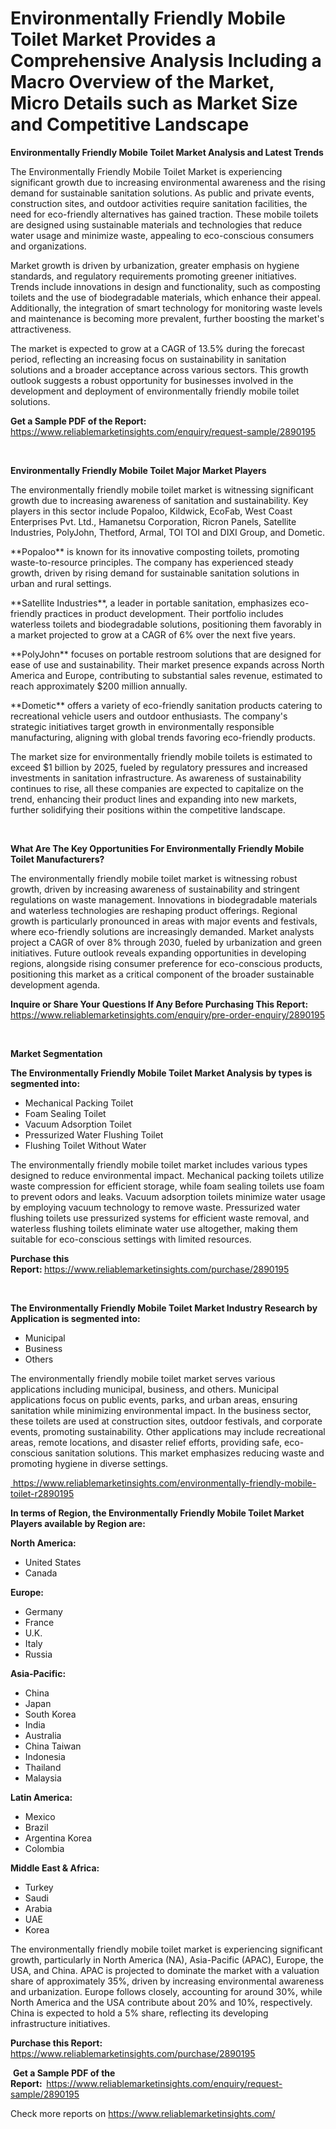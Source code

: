 <p><h1>Environmentally Friendly Mobile Toilet Market Provides a Comprehensive Analysis Including a Macro Overview of the Market, Micro Details such as Market Size and Competitive Landscape</h1></p><p><strong>Environmentally Friendly Mobile Toilet Market Analysis and Latest Trends</strong></p>
<p><p>The Environmentally Friendly Mobile Toilet Market is experiencing significant growth due to increasing environmental awareness and the rising demand for sustainable sanitation solutions. As public and private events, construction sites, and outdoor activities require sanitation facilities, the need for eco-friendly alternatives has gained traction. These mobile toilets are designed using sustainable materials and technologies that reduce water usage and minimize waste, appealing to eco-conscious consumers and organizations.</p><p>Market growth is driven by urbanization, greater emphasis on hygiene standards, and regulatory requirements promoting greener initiatives. Trends include innovations in design and functionality, such as composting toilets and the use of biodegradable materials, which enhance their appeal. Additionally, the integration of smart technology for monitoring waste levels and maintenance is becoming more prevalent, further boosting the market's attractiveness.</p><p>The market is expected to grow at a CAGR of 13.5% during the forecast period, reflecting an increasing focus on sustainability in sanitation solutions and a broader acceptance across various sectors. This growth outlook suggests a robust opportunity for businesses involved in the development and deployment of environmentally friendly mobile toilet solutions.</p></p>
<p><strong>Get a Sample PDF of the Report:&nbsp;</strong> <a href="https://www.reliablemarketinsights.com/enquiry/request-sample/2890195?utm_campaign=3527&utm_medium=2&utm_source=Github&utm_content=ia&utm_term=14032025&utm_id=environmentally-friendly-mobile-toilet">https://www.reliablemarketinsights.com/enquiry/request-sample/2890195</a></p>
<p>&nbsp;</p>
<p><strong>Environmentally Friendly Mobile Toilet Major Market Players</strong></p>
<p><p>The environmentally friendly mobile toilet market is witnessing significant growth due to increasing awareness of sanitation and sustainability. Key players in this sector include Popaloo, Kildwick, EcoFab, West Coast Enterprises Pvt. Ltd., Hamanetsu Corporation, Ricron Panels, Satellite Industries, PolyJohn, Thetford, Armal, TOI TOI and DIXI Group, and Dometic.</p><p>**Popaloo** is known for its innovative composting toilets, promoting waste-to-resource principles. The company has experienced steady growth, driven by rising demand for sustainable sanitation solutions in urban and rural settings. </p><p>**Satellite Industries**, a leader in portable sanitation, emphasizes eco-friendly practices in product development. Their portfolio includes waterless toilets and biodegradable solutions, positioning them favorably in a market projected to grow at a CAGR of 6% over the next five years.</p><p>**PolyJohn** focuses on portable restroom solutions that are designed for ease of use and sustainability. Their market presence expands across North America and Europe, contributing to substantial sales revenue, estimated to reach approximately $200 million annually.</p><p>**Dometic** offers a variety of eco-friendly sanitation products catering to recreational vehicle users and outdoor enthusiasts. The company's strategic initiatives target growth in environmentally responsible manufacturing, aligning with global trends favoring eco-friendly products.</p><p>The market size for environmentally friendly mobile toilets is estimated to exceed $1 billion by 2025, fueled by regulatory pressures and increased investments in sanitation infrastructure. As awareness of sustainability continues to rise, all these companies are expected to capitalize on the trend, enhancing their product lines and expanding into new markets, further solidifying their positions within the competitive landscape.</p></p>
<p>&nbsp;</p>
<p><strong>What Are The Key Opportunities For Environmentally Friendly Mobile Toilet Manufacturers?</strong></p>
<p><p>The environmentally friendly mobile toilet market is witnessing robust growth, driven by increasing awareness of sustainability and stringent regulations on waste management. Innovations in biodegradable materials and waterless technologies are reshaping product offerings. Regional growth is particularly pronounced in areas with major events and festivals, where eco-friendly solutions are increasingly demanded. Market analysts project a CAGR of over 8% through 2030, fueled by urbanization and green initiatives. Future outlook reveals expanding opportunities in developing regions, alongside rising consumer preference for eco-conscious products, positioning this market as a critical component of the broader sustainable development agenda.</p></p>
<p><strong>Inquire or Share Your Questions If Any Before Purchasing This Report:</strong> <a href="https://www.reliablemarketinsights.com/enquiry/pre-order-enquiry/2890195?utm_campaign=3527&utm_medium=2&utm_source=Github&utm_content=ia&utm_term=14032025&utm_id=environmentally-friendly-mobile-toilet">https://www.reliablemarketinsights.com/enquiry/pre-order-enquiry/2890195</a></p>
<p>&nbsp;</p>
<p><strong>Market Segmentation</strong></p>
<p><strong>The Environmentally Friendly Mobile Toilet Market Analysis by types is segmented into:</strong></p>
<p><ul><li>Mechanical Packing Toilet</li><li>Foam Sealing Toilet</li><li>Vacuum Adsorption Toilet</li><li>Pressurized Water Flushing Toilet</li><li>Flushing Toilet Without Water</li></ul></p>
<p><p>The environmentally friendly mobile toilet market includes various types designed to reduce environmental impact. Mechanical packing toilets utilize waste compression for efficient storage, while foam sealing toilets use foam to prevent odors and leaks. Vacuum adsorption toilets minimize water usage by employing vacuum technology to remove waste. Pressurized water flushing toilets use pressurized systems for efficient waste removal, and waterless flushing toilets eliminate water use altogether, making them suitable for eco-conscious settings with limited resources.</p></p>
<p><strong>Purchase this Report:&nbsp;</strong><a href="https://www.reliablemarketinsights.com/purchase/2890195?utm_campaign=3527&utm_medium=2&utm_source=Github&utm_content=ia&utm_term=14032025&utm_id=environmentally-friendly-mobile-toilet">https://www.reliablemarketinsights.com/purchase/2890195</a></p>
<p>&nbsp;</p>
<p><strong>The Environmentally Friendly Mobile Toilet Market Industry Research by Application is segmented into:</strong></p>
<p><ul><li>Municipal</li><li>Business</li><li>Others</li></ul></p>
<p><p>The environmentally friendly mobile toilet market serves various applications including municipal, business, and others. Municipal applications focus on public events, parks, and urban areas, ensuring sanitation while minimizing environmental impact. In the business sector, these toilets are used at construction sites, outdoor festivals, and corporate events, promoting sustainability. Other applications may include recreational areas, remote locations, and disaster relief efforts, providing safe, eco-conscious sanitation solutions. This market emphasizes reducing waste and promoting hygiene in diverse settings.</p></p>
<p><a href="https://www.reliablemarketinsights.com/environmentally-friendly-mobile-toilet-r2890195?utm_campaign=3527&utm_medium=2&utm_source=Github&utm_content=ia&utm_term=14032025&utm_id=environmentally-friendly-mobile-toilet">&nbsp;https://www.reliablemarketinsights.com/environmentally-friendly-mobile-toilet-r2890195</a></p>
<p><strong>In terms of Region, the Environmentally Friendly Mobile Toilet Market Players available by Region are:</strong></p>
<p>
    <p> <strong> North America: </strong>
        <ul>
            <li>United States</li>
            <li>Canada</li>
        </ul>
        </p> 
    <p> <strong> Europe: </strong>
        <ul>
            <li>Germany</li>
            <li>France</li>
            <li>U.K.</li>
            <li>Italy</li>
            <li>Russia</li>
        </ul>
        </p> 
    <p> <strong> Asia-Pacific: </strong>
        <ul>
            <li>China</li>
            <li>Japan</li>
            <li>South Korea</li>
            <li>India</li>
            <li>Australia</li>
            <li>China Taiwan</li>
            <li>Indonesia</li>
            <li>Thailand</li>
            <li>Malaysia</li>
        </ul>
        </p> 
    <p> <strong> Latin America: </strong>
        <ul>
            <li>Mexico</li>
            <li>Brazil</li>
            <li>Argentina Korea</li>
            <li>Colombia</li>
        </ul>
        </p> 
    <p> <strong> Middle East & Africa: </strong>
        <ul>
            <li>Turkey</li>
            <li>Saudi</li>
            <li>Arabia</li>
            <li>UAE</li>
            <li>Korea</li>
        </ul>
    </p>
    </p>
<p><p>The environmentally friendly mobile toilet market is experiencing significant growth, particularly in North America (NA), Asia-Pacific (APAC), Europe, the USA, and China. APAC is projected to dominate the market with a valuation share of approximately 35%, driven by increasing environmental awareness and urbanization. Europe follows closely, accounting for around 30%, while North America and the USA contribute about 20% and 10%, respectively. China is expected to hold a 5% share, reflecting its developing infrastructure initiatives.</p></p>
<p><strong>Purchase this Report: </strong><a href="https://www.reliablemarketinsights.com/purchase/2890195?utm_campaign=3527&utm_medium=2&utm_source=Github&utm_content=ia&utm_term=14032025&utm_id=environmentally-friendly-mobile-toilet">https://www.reliablemarketinsights.com/purchase/2890195</a></p>
<p>&nbsp;<strong>Get a Sample PDF of the Report:&nbsp;&nbsp;</strong><a href="https://www.reliablemarketinsights.com/enquiry/request-sample/2890195?utm_campaign=3527&utm_medium=2&utm_source=Github&utm_content=ia&utm_term=14032025&utm_id=environmentally-friendly-mobile-toilet">https://www.reliablemarketinsights.com/enquiry/request-sample/2890195</a></p>
<p><strong></strong></p>
<p>Check more reports on <a href="https://www.reliablemarketinsights.com/?utm_campaign=3527&utm_medium=2&utm_source=Github&utm_content=ia&utm_term=14032025&utm_id=environmentally-friendly-mobile-toilet">https://www.reliablemarketinsights.com/</a></p>